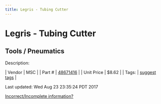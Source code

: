 ```yaml
---
title: Legris - Tubing Cutter
---
```


# Legris - Tubing Cutter
## Tools / Pneumatics
Description: 	 

| Vendor | MSC | 
| Part # | [48671416](http://www.mscdirect.com/) | 
| Unit Price | $8.62 | 
| Tags: | [suggest tags](https://docs.google.com/forms/d/e/1FAIpQLSeWyY8v3RgOty-MyWmh9U0iivNYN_molChYyS-0U-o-kOAv_g/viewform) | 

Last updated: Wed Aug 23 23:35:24 PDT 2017

 [Incorrect/Incomplete information?](https://docs.google.com/forms/d/e/1FAIpQLSeWyY8v3RgOty-MyWmh9U0iivNYN_molChYyS-0U-o-kOAv_g/viewform)